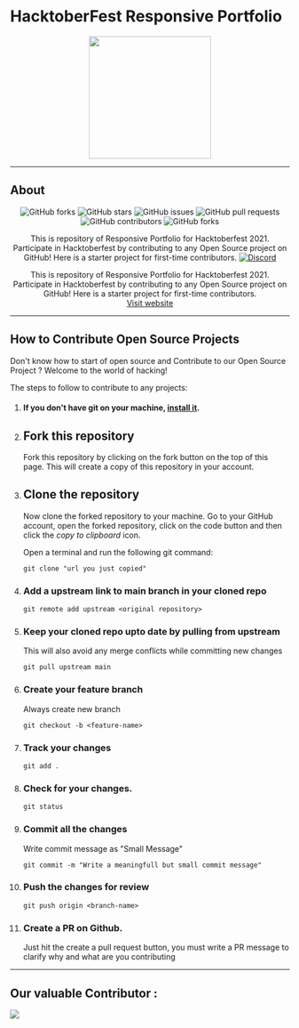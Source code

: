 <h1>HacktoberFest Responsive Portfolio</h1>
<p align="center">
    <img src="https://hacktoberfest.digitalocean.com/_nuxt/img/logo-hacktoberfest-full.f42e3b1.svg" height="220px"  />
</p>
<hr>

## About
<div align="center">

![GitHub forks](https://img.shields.io/github/forks/sanchitbajaj02/HacktoberFest-Responsive-Portfolio?style=social)
![GitHub stars](https://img.shields.io/github/stars/sanchitbajaj02/HacktoberFest-Responsive-Portfolio?style=social)
![GitHub issues](https://img.shields.io/github/issues/sanchitbajaj02/HacktoberFest-Responsive-Portfolio?style=plastic-square)
![GitHub pull requests](https://img.shields.io/github/issues-pr/sanchitbajaj02/HacktoberFest-Responsive-Portfolio?style=plastic-square)
![GitHub contributors](https://img.shields.io/github/contributors/Sanchitbajaj02/HacktoberFest-Responsive-Portfolio?style=plastic-square)
![GitHub forks](https://img.shields.io/github/forks/sanchitbajaj02/HacktoberFest-Responsive-Portfolio?color=dark-green&style=plastic-square)

This is repository of Responsive Portfolio for Hacktoberfest 2021. Participate in Hacktoberfest by contributing to any Open Source project on GitHub! Here is a starter project for first-time contributors.
[![Discord](https://img.shields.io/badge/Join_ALPHAVIO_Discord-7289DA?style=for-the-badge&logo=discord&logoColor=white)](https://discord.com/invite/hacktoberfest)

This is repository of Responsive Portfolio for Hacktoberfest 2021. Participate in Hacktoberfest by contributing to any Open Source project on GitHub! Here is a starter project for first-time contributors.
<br>
[Visit website](https://hacktoberfest.digitalocean.com/)

</div>
<hr>

## How to Contribute Open Source Projects

Don't know how to start of open source and Contribute to our Open Source Project ? Welcome to the world of hacking!

The steps to follow to contribute to any projects:

1. #### If you don't have git on your machine, [install it](https://help.github.com/articles/set-up-git/).

2. ## Fork this repository

   Fork this repository by clicking on the fork button on the top of this page.
   This will create a copy of this repository in your account.

3. ## Clone the repository

   Now clone the forked repository to your machine. Go to your GitHub account, open the forked repository, click on the code button and then click the _copy to clipboard_ icon.

   Open a terminal and run the following git command:

   ```
   git clone "url you just copied"
   ```
4. ### Add a upstream link to main branch in your cloned repo
    ```
    git remote add upstream <original repository>
    ```
5. ### Keep your cloned repo upto date by pulling from upstream 
   This will also avoid any merge conflicts while committing new changes
    ```
    git pull upstream main
    ```
6. ### Create your feature branch 
   Always create new branch
    ```
    git checkout -b <feature-name>
    ```
7. ### Track your changes
    ```
    git add .
    ```
8. ### Check for your changes.
    ```
    git status
    ```
9. ### Commit all the changes 
    Write commit message as "Small Message"
    ```
    git commit -m "Write a meaningfull but small commit message"
    ```
10. ### Push the changes for review
    ```
    git push origin <branch-name>
    ```
11. ### Create a PR on Github. 
    Just hit the create a pull request button, you must write a PR message to clarify why and what are you contributing
<hr>

## Our valuable Contributor :
<a href="https://github.com/Sanchitbajaj02/HacktoberFest-Responsive-Portfolio/graphs/contributors">
  <img src="https://contributors-img.web.app/image?repo=Sanchitbajaj02/HacktoberFest-Responsive-Portfolio" />
</a>
